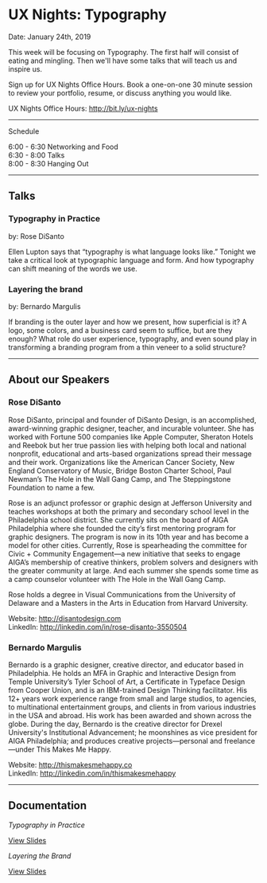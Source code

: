 # UX Nights: Typography

Date: January 24th, 2019

This week will be focusing on Typography. The first half will consist of eating and mingling. Then we'll have some talks that will teach us and inspire us.

Sign up for UX Nights Office Hours. Book a one-on-one 30 minute session to review your portfolio, resume, or discuss anything you would like.

UX Nights Office Hours: http://bit.ly/ux-nights

- - -

Schedule

6:00 - 6:30 Networking and Food  
6:30 - 8:00 Talks  
8:00 - 8:30 Hanging Out  

- - -

## Talks

### Typography in Practice
by: Rose DiSanto

Ellen Lupton says that “typography is what language looks like.” Tonight we take a critical look at typographic language and form. And how typography can shift meaning of the words we use.

### Layering the brand
by: Bernardo Margulis

If branding is the outer layer and how we present, how superficial is it? A logo, some colors, and a business card seem to suffice, but are they enough? What role do user experience, typography, and even sound play in transforming a branding program from a thin veneer to a solid structure?

- - -

## About our Speakers

### Rose DiSanto

Rose DiSanto, principal and founder of DiSanto Design, is an accomplished, award-winning graphic designer, teacher, and incurable volunteer. She has worked with Fortune 500 companies like Apple Computer, Sheraton Hotels and Reebok but her true passion lies with helping both local and national nonprofit, educational and arts-based organizations spread their message and their work. Organizations like the American Cancer Society, New England Conservatory of Music, Bridge Boston Charter School, Paul Newman’s The Hole in the Wall Gang Camp, and The Steppingstone Foundation to name a few.

Rose is an adjunct professor or graphic design at Jefferson University and teaches workshops at both the primary and secondary school level in the Philadelphia school district. She currently sits on the board of AIGA Philadelphia where she founded the city’s first mentoring program for graphic designers. The program is now in its 10th year and has become a model for other cities. Currently, Rose is spearheading the committee for Civic + Community Engagement—a new initiative that seeks to engage AIGA’s membership of creative thinkers, problem solvers and designers with the greater community at large. And each summer she spends some time as a camp counselor volunteer with The Hole in the Wall Gang Camp.

Rose holds a degree in Visual Communications from the University of Delaware and a Masters in the Arts in Education from Harvard University.

Website: http://disantodesign.com  
LinkedIn: http://linkedin.com/in/rose-disanto-3550504  

### Bernardo Margulis

Bernardo is a graphic designer, creative director, and educator based in Philadelphia. He holds an MFA in Graphic and Interactive Design from Temple University’s Tyler School of Art, a Certificate in Typeface Design from Cooper Union, and is an IBM-trained Design Thinking facilitator. His 12+ years work experience range from small and large studios, to agencies, to multinational entertainment groups, and clients in from various industries in the USA and abroad. His work has been awarded and shown across the globe. During the day, Bernardo is the creative director for Drexel University's Institutional Advancement; he moonshines as vice president for AIGA Philadelphia; and produces creative projects—personal and freelance—under This Makes Me Happy.

Website: http://thismakesmehappy.co  
LinkedIn: http://linkedin.com/in/thismakesmehappy  

- - -

## Documentation

*Typography in Practice*

[View Slides](https://www.dropbox.com/s/8g2ce3b2hos1wh1/layering-the-brand_bernardo-margulis_2019-01-24.pdf?dl=1)


*Layering the Brand*

[View Slides](https://www.dropbox.com/s/93anqsymfdmaqc9/typography-in-practice_rose-disanto_2019-01-24.pdf?dl=0)
